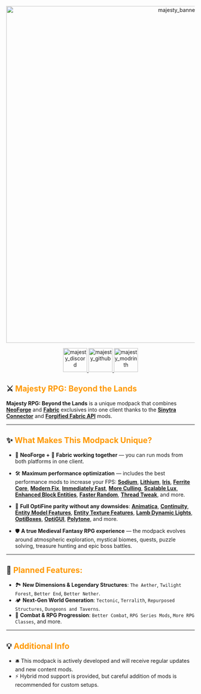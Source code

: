 <p align="center">
  <img src="https://i.imgur.com/8XBcun1.png" alt="majesty_banner" width="900" height="auto">
</p>

<p align="center">
  <a href="https://discord.gg/8qnHQAEGbC">
    <img src="https://i.imgur.com/0RkRbGP.png" alt="majesty_discord" width="64" height="auto">
  </a>
  <a href="https://github.com/Tapacywka/Majesty-RPG-Beyond-the-Lands">
    <img src="https://i.imgur.com/Q36h6IO.png" alt="majesty_github" width="64" height="auto">
  </a>
  <a href="https://modrinth.com/modpack/majesty-rpg-beyond-the-lands">
    <img src="https://i.imgur.com/RbiTIMC.png" alt="majesty_modrinth" width="64" height="auto">
  </a>
</p>

## ⚔️ <font color="#ff9900">Majesty RPG: Beyond the Lands</font>

**Majesty RPG: Beyond the Lands** is a unique modpack that combines [**NeoForge**](https://neoforged.net/) and [**Fabric**](https://fabricmc.net/) exclusives into one client thanks to the [**Sinytra Connector**](https://modrinth.com/mod/connector) and [**Forgified Fabric API**](https://modrinth.com/mod/forgified-fabric-api) mods.

---

## ✨ <font color="#ff9900">What Makes This Modpack Unique?</font>

- 🦊 **NeoForge +** 📜 **Fabric working together** — you can run mods from both platforms in one client.

- 🛠️ **Maximum performance optimization** — includes the best performance mods to increase your FPS: [**Sodium**](https://modrinth.com/mod/sodium), [**Lithium**](https://modrinth.com/mod/lithium), [**Iris**](https://modrinth.com/mod/iris), [**Ferrite Core**](https://modrinth.com/mod/ferrite-core), [**Modern Fix**](https://modrinth.com/mod/modernfix), [**Immediately Fast**](https://modrinth.com/mod/immediatelyfast), [**More Culling**](https://modrinth.com/mod/moreculling), [**Scalable Lux**](https://modrinth.com/mod/scalablelux), [**Enhanced Block Entities**](https://modrinth.com/mod/ebe), [**Faster Random**](https://modrinth.com/mod/faster-random), [**Thread Tweak**](https://modrinth.com/mod/threadtweak), and more.

- 🌅 **Full OptiFine parity without any downsides**: [**Animatica**](https://modrinth.com/mod/animatica), [**Continuity**](https://modrinth.com/mod/continuity), [**Entity Model Features**](https://modrinth.com/mod/entity-model-features), [**Entity Texture Features**](https://modrinth.com/mod/entitytexturefeatures), [**Lamb Dynamic Lights**](https://modrinth.com/mod/lambdynamiclights), [**OptiBoxes**](https://modrinth.com/mod/optiboxes), [**OptiGUI**](https://modrinth.com/mod/optigui), [**Polytone**](https://modrinth.com/mod/polytone), and more.

- 🛡️ **A true Medieval Fantasy RPG experience** — the modpack evolves around atmospheric exploration, mystical biomes, quests, puzzle solving, treasure hunting and epic boss battles.

---

## 🎯 <font color="#ff9900">Planned Features:</font>

- 🏞️ **New Dimensions & Legendary Structures**: `The Aether`, `Twilight Forest`, `Better End`, `Better Nether`.
- 🏕️ **Next-Gen World Generation**: `Tectonic`, `Terralith`, `Repurposed Structures`, `Dungeons and Taverns`.
- 🏹 **Combat & RPG Progression**: `Better Combat`, `RPG Series Mods`, `More RPG Classes`, and more.

---

## 💡 <font color="#ff9900">Additional Info</font>

- 🛎️ This modpack is actively developed and will receive regular updates and new content mods.
- ⚡ Hybrid mod support is provided, but careful addition of mods is recommended for custom setups.
